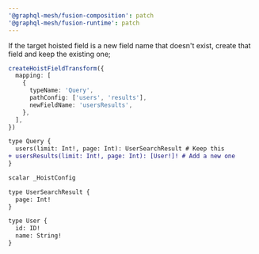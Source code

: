 ```yaml
---
'@graphql-mesh/fusion-composition': patch
'@graphql-mesh/fusion-runtime': patch
---
```


If the target hoisted field is a new field name that doesn't exist, create that field and keep the
existing one;

```ts
createHoistFieldTransform({
  mapping: [
    {
      typeName: 'Query',
      pathConfig: ['users', 'results'],
      newFieldName: 'usersResults',
    },
  ],
})
```

```diff
type Query {
  users(limit: Int!, page: Int): UserSearchResult # Keep this
+ usersResults(limit: Int!, page: Int): [User!]! # Add a new one
}

scalar _HoistConfig

type UserSearchResult {
  page: Int!
}

type User {
  id: ID!
  name: String!
}
```
